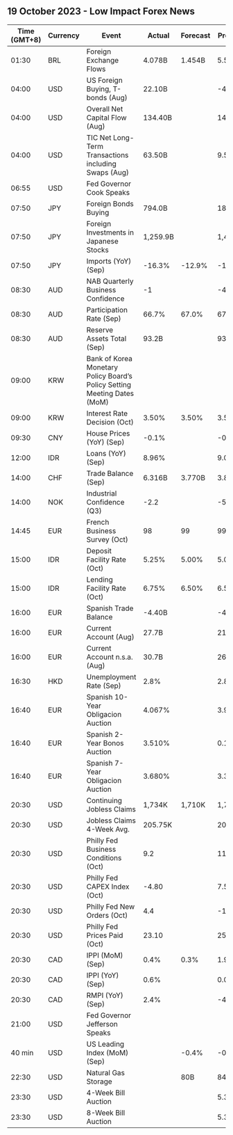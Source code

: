 ## 19 October 2023 - Low Impact Forex News

| Time (GMT+8) | Currency | Event | Actual | Forecast | Previous |
|------|----------|-------|--------|----------|----------|
| 01:30 | BRL | Foreign Exchange Flows | 4.078B | 1.454B | 5.546B |
| 04:00 | USD | US Foreign Buying, T-bonds (Aug) | 22.10B |  | -4.40B |
| 04:00 | USD | Overall Net Capital Flow (Aug) | 134.40B |  | 141.40B |
| 04:00 | USD | TIC Net Long-Term Transactions including Swaps (Aug) | 63.50B |  | 9.50B |
| 06:55 | USD | Fed Governor Cook Speaks |  |  |  |
| 07:50 | JPY | Foreign Bonds Buying | 794.0B |  | 185.4B |
| 07:50 | JPY | Foreign Investments in Japanese Stocks | 1,259.9B |  | 1,437.5B |
| 07:50 | JPY | Imports (YoY) (Sep) | -16.3% | -12.9% | -17.7% |
| 08:30 | AUD | NAB Quarterly Business Confidence | -1 |  | -4 |
| 08:30 | AUD | Participation Rate (Sep) | 66.7% | 67.0% | 67.0% |
| 08:30 | AUD | Reserve Assets Total (Sep) | 93.2B |  | 93.9B |
| 09:00 | KRW | Bank of Korea Monetary Policy Board’s Policy Setting Meeting Dates (MoM) |  |  |  |
| 09:00 | KRW | Interest Rate Decision (Oct) | 3.50% | 3.50% | 3.50% |
| 09:30 | CNY | House Prices (YoY) (Sep) | -0.1% |  | -0.1% |
| 12:00 | IDR | Loans (YoY) (Sep) | 8.96% |  | 9.06% |
| 14:00 | CHF | Trade Balance (Sep) | 6.316B | 3.770B | 3.814B |
| 14:00 | NOK | Industrial Confidence (Q3) | -2.2 |  | -5.1 |
| 14:45 | EUR | French Business Survey (Oct) | 98 | 99 | 99 |
| 15:00 | IDR | Deposit Facility Rate (Oct) | 5.25% | 5.00% | 5.00% |
| 15:00 | IDR | Lending Facility Rate (Oct) | 6.75% | 6.50% | 6.50% |
| 16:00 | EUR | Spanish Trade Balance | -4.40B |  | -4.90B |
| 16:00 | EUR | Current Account (Aug) | 27.7B |  | 21.0B |
| 16:00 | EUR | Current Account n.s.a. (Aug) | 30.7B |  | 26.9B |
| 16:30 | HKD | Unemployment Rate (Sep) | 2.8% |  | 2.8% |
| 16:40 | EUR | Spanish 10-Year Obligacion Auction | 4.067% |  | 3.980% |
| 16:40 | EUR | Spanish 2-Year Bonos Auction | 3.510% |  | 0.188% |
| 16:40 | EUR | Spanish 7-Year Obligacion Auction | 3.680% |  | 3.330% |
| 20:30 | USD | Continuing Jobless Claims | 1,734K | 1,710K | 1,705K |
| 20:30 | USD | Jobless Claims 4-Week Avg. | 205.75K |  | 206.75K |
| 20:30 | USD | Philly Fed Business Conditions (Oct) | 9.2 |  | 11.1 |
| 20:30 | USD | Philly Fed CAPEX Index (Oct) | -4.80 |  | 7.50 |
| 20:30 | USD | Philly Fed New Orders (Oct) | 4.4 |  | -10.2 |
| 20:30 | USD | Philly Fed Prices Paid (Oct) | 23.10 |  | 25.70 |
| 20:30 | CAD | IPPI (MoM) (Sep) | 0.4% | 0.3% | 1.9% |
| 20:30 | CAD | IPPI (YoY) (Sep) | 0.6% |  | 0.0% |
| 20:30 | CAD | RMPI (YoY) (Sep) | 2.4% |  | -4.0% |
| 21:00 | USD | Fed Governor Jefferson Speaks |  |  |  |
| 40 min | USD | US Leading Index (MoM) (Sep) |  | -0.4% | -0.4% |
| 22:30 | USD | Natural Gas Storage |  | 80B | 84B |
| 23:30 | USD | 4-Week Bill Auction |  |  | 5.325% |
| 23:30 | USD | 8-Week Bill Auction |  |  | 5.345% |
